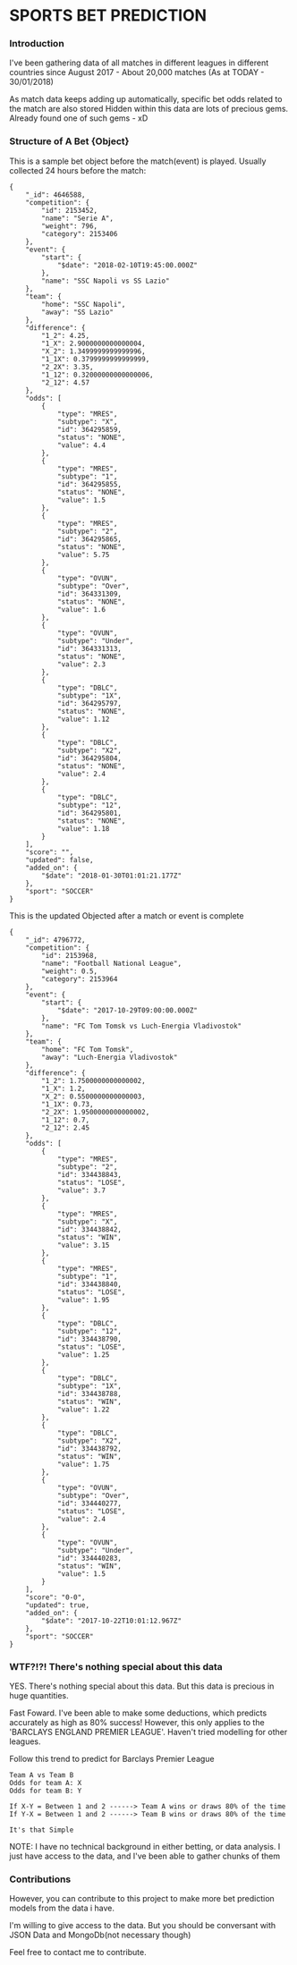 # SPORTS BET PREDICTION

### Introduction

I've been gathering data of all matches in different leagues in different countries since August 2017 - About 20,000 matches (As at TODAY - 30/01/2018)

As match data keeps adding up automatically, specific bet odds related to the match are also stored
Hidden within this data are lots of precious gems. Already found one of such gems - xD


### Structure of A Bet {Object}

This is a sample bet object before the match(event) is played. Usually collected 24 hours before the match:

```
{
    "_id": 4646588,
    "competition": {
        "id": 2153452,
        "name": "Serie A",
        "weight": 796,
        "category": 2153406
    },
    "event": {
        "start": {
            "$date": "2018-02-10T19:45:00.000Z"
        },
        "name": "SSC Napoli vs SS Lazio"
    },
    "team": {
        "home": "SSC Napoli",
        "away": "SS Lazio"
    },
    "difference": {
        "1_2": 4.25,
        "1_X": 2.9000000000000004,
        "X_2": 1.3499999999999996,
        "1_1X": 0.3799999999999999,
        "2_2X": 3.35,
        "1_12": 0.32000000000000006,
        "2_12": 4.57
    },
    "odds": [
        {
            "type": "MRES",
            "subtype": "X",
            "id": 364295859,
            "status": "NONE",
            "value": 4.4
        },
        {
            "type": "MRES",
            "subtype": "1",
            "id": 364295855,
            "status": "NONE",
            "value": 1.5
        },
        {
            "type": "MRES",
            "subtype": "2",
            "id": 364295865,
            "status": "NONE",
            "value": 5.75
        },
        {
            "type": "OVUN",
            "subtype": "Over",
            "id": 364331309,
            "status": "NONE",
            "value": 1.6
        },
        {
            "type": "OVUN",
            "subtype": "Under",
            "id": 364331313,
            "status": "NONE",
            "value": 2.3
        },
        {
            "type": "DBLC",
            "subtype": "1X",
            "id": 364295797,
            "status": "NONE",
            "value": 1.12
        },
        {
            "type": "DBLC",
            "subtype": "X2",
            "id": 364295804,
            "status": "NONE",
            "value": 2.4
        },
        {
            "type": "DBLC",
            "subtype": "12",
            "id": 364295801,
            "status": "NONE",
            "value": 1.18
        }
    ],
    "score": "",
    "updated": false,
    "added_on": {
        "$date": "2018-01-30T01:01:21.177Z"
    },
    "sport": "SOCCER"
}
```

This is the updated Objected after a match or event is complete

```
{
    "_id": 4796772,
    "competition": {
        "id": 2153968,
        "name": "Football National League",
        "weight": 0.5,
        "category": 2153964
    },
    "event": {
        "start": {
            "$date": "2017-10-29T09:00:00.000Z"
        },
        "name": "FC Tom Tomsk vs Luch-Energia Vladivostok"
    },
    "team": {
        "home": "FC Tom Tomsk",
        "away": "Luch-Energia Vladivostok"
    },
    "difference": {
        "1_2": 1.7500000000000002,
        "1_X": 1.2,
        "X_2": 0.5500000000000003,
        "1_1X": 0.73,
        "2_2X": 1.9500000000000002,
        "1_12": 0.7,
        "2_12": 2.45
    },
    "odds": [
        {
            "type": "MRES",
            "subtype": "2",
            "id": 334438843,
            "status": "LOSE",
            "value": 3.7
        },
        {
            "type": "MRES",
            "subtype": "X",
            "id": 334438842,
            "status": "WIN",
            "value": 3.15
        },
        {
            "type": "MRES",
            "subtype": "1",
            "id": 334438840,
            "status": "LOSE",
            "value": 1.95
        },
        {
            "type": "DBLC",
            "subtype": "12",
            "id": 334438790,
            "status": "LOSE",
            "value": 1.25
        },
        {
            "type": "DBLC",
            "subtype": "1X",
            "id": 334438788,
            "status": "WIN",
            "value": 1.22
        },
        {
            "type": "DBLC",
            "subtype": "X2",
            "id": 334438792,
            "status": "WIN",
            "value": 1.75
        },
        {
            "type": "OVUN",
            "subtype": "Over",
            "id": 334440277,
            "status": "LOSE",
            "value": 2.4
        },
        {
            "type": "OVUN",
            "subtype": "Under",
            "id": 334440283,
            "status": "WIN",
            "value": 1.5
        }
    ],
    "score": "0-0",
    "updated": true,
    "added_on": {
        "$date": "2017-10-22T10:01:12.967Z"
    },
    "sport": "SOCCER"
}
```


### WTF?!?! There's nothing special about this data

YES. There's nothing special about this data. But this data is precious in huge quantities.

Fast Foward. I've been able to make some deductions, which predicts accurately as high as 80% success! However, this only applies to the 'BARCLAYS ENGLAND PREMIER LEAGUE'. Haven't tried modelling for other leagues.

Follow this trend to predict for Barclays Premier League

```
Team A vs Team B
Odds for team A: X
Odds for team B: Y

If X-Y = Between 1 and 2 ------> Team A wins or draws 80% of the time
If Y-X = Between 1 and 2 ------> Team B wins or draws 80% of the time

It's that Simple
```

NOTE: I have no technical background in either betting, or data analysis. I just have access to the data, and I've been able to gather chunks of them


### Contributions

However, you can contribute to this project to make more bet prediction models from the data i have.

I'm willing to give access to the data. But you should be conversant with JSON Data and MongoDb(not necessary though)

Feel free to contact me to contribute.

